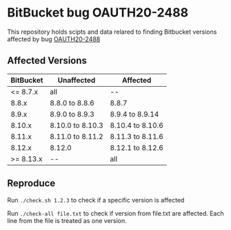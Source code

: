 # BitBucket bug OAUTH20-2488

This repository holds scipts and data relared to finding Bitbucket versions affected by bug 
[OAUTH20-2488](https://jira.atlassian.com/browse/OAUTH20-2488)

## Affected Versions

| BitBucket | Unaffected | Affected |
|----------|----------|----------|
| <= 8.7.x | all | --  |
| 8.8.x | 8.8.0 to 8.8.6 | 8.8.7  |
| 8.9.x | 8.9.0 to 8.9.3 | 8.9.4 to 8.9.14 |
| 8.10.x | 8.10.0 to 8.10.3 | 8.10.4 to 8.10.6 |
| 8.11.x | 8.11.0 to 8.11.2 | 8.11.3 to 8.11.6 |
| 8.12.x | 8.12.0 | 8.12.1 to 8.12.6 |
| >= 8.13.x | -- | all |


## Reproduce

Run `./check.sh 1.2.3` to check if a specific version is affected

Run `./check-all file.txt` to check if version from file.txt are affected. Each line from the file is treated as one version. 
